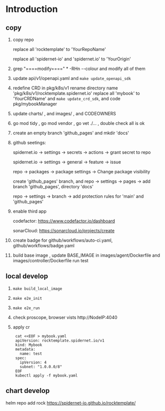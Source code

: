 # Introduction

## copy

1. copy repo

   replace all 'rocktemplate' to 'YourRepoName'

   replace all 'spidernet-io' and 'spidernet.io' to 'YourOrigin'

2. grep "====modify====" * -RHn --colour  and modify all of them

3. update api/v1/openapi.yaml and `make update_openapi_sdk`

4. redefine CRD in pkg/k8s/v1
    rename directory name 'pkg/k8s/v1/rocktemplate.spidernet.io' 
    replace all 'mybook' to 'YourCRDName'
    and `make update_crd_sdk`, and code pkg/mybookManager

5. update charts/ , and images/ , and CODEOWNERS

6. go mod tidy , go mod vendor , go vet ./... , double check all is ok

7. create an empty branch 'github_pages' and mkdir 'docs'

8. github seetings:

   spidernet.io  -> settings -> secrets -> actions -> grant secret to repo

   spidernet.io  -> settings -> general -> feature -> issue

   repo -> packages -> package settings -> Change package visibility

   create 'github_pages' branch, and repo -> settings -> pages -> add branch 'github_pages', directory 'docs'

   repo -> settings -> branch -> add protection rules for 'main' and 'github_pages'

9. enable third app

   codefactor: https://www.codefactor.io/dashboard

   sonarCloud: https://sonarcloud.io/projects/create

10. create badge for github/workflows/auto-ci.yaml, github/workflows/badge.yaml

11. build base image , 
    update BASE_IMAGE in images/agent/Dockerfile and images/controller/Dockerfile
    run test


## local develop

1. `make build_local_image`

2. `make e2e_init`

3. `make e2e_run`

4. check proscope, browser vists http://NodeIP:4040

5. apply cr

        cat <<EOF > mybook.yaml
        apiVersion: rocktemplate.spidernet.io/v1
        kind: Mybook
        metadata:
          name: test
        spec:
          ipVersion: 4
          subnet: "1.0.0.0/8"
        EOF
        kubectl apply -f mybook.yaml

## chart develop

helm repo add rock https://spidernet-io.github.io/rocktemplate/

